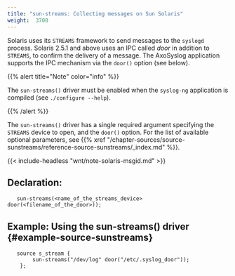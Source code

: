 ```yaml
---
title: "sun-streams: Collecting messages on Sun Solaris"
weight:  3700
---
```

<!-- DISCLAIMER: This file is based on the syslog-ng Open Source Edition documentation https://github.com/balabit/syslog-ng-ose-guides/commit/2f4a52ee61d1ea9ad27cb4f3168b95408fddfdf2 and is used under the terms of The syslog-ng Open Source Edition Documentation License. The file has been modified by Axoflow. -->

Solaris uses its `STREAMS` framework to send messages to the `syslogd` process. Solaris 2.5.1 and above uses an IPC called *door* in addition to `STREAMS`, to confirm the delivery of a message. The AxoSyslog application supports the IPC mechanism via the `door()` option (see below).

{{% alert title="Note" color="info" %}}

The `sun-streams()` driver must be enabled when the `syslog-ng` application is compiled (see `./configure --help`).

{{% /alert %}}

The `sun-streams()` driver has a single required argument specifying the `STREAMS` device to open, and the `door()` option. For the list of available optional parameters, see {{% xref "/chapter-sources/source-sunstreams/reference-source-sunstreams/_index.md" %}}.

{{< include-headless "wnt/note-solaris-msgid.md" >}}


## Declaration:

```shell
   sun-streams(<name_of_the_streams_device> door(<filename_of_the_door>));
```



## Example: Using the sun-streams() driver {#example-source-sunstreams}

```shell
   source s_stream {
        sun-streams("/dev/log" door("/etc/.syslog_door"));
    };
```

